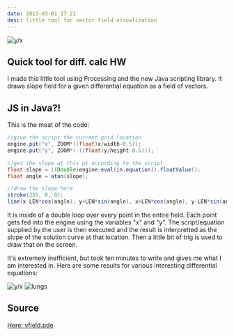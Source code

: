 ```yaml
---
date: 2013-03-01 17:21
desc: little tool for vector field visualization
---
```


![y/x]({{site.url}}/images/posts/vfield/vfield-ripples.png)

Quick tool for diff. calc HW
----------------------------
I made this little tool using Processing and the new Java scripting library. It draws slope field for a given differential equation as a field of vectors.

JS in Java?!
------------
This is the meat of the code:

~~~ java
//give the script the current grid location
engine.put("x", ZOOM*((float)x/width-0.5));
engine.put("y", ZOOM*(-((float)y/height-0.5)));

//get the slope at this pt according to the script
float slope = ((Double)engine.eval(in.equation)).floatValue();
float angle = atan(slope);

//draw the slope here
stroke(255, 0, 0);
line(x-LEN*cos(angle), y+LEN*sin(angle), x+LEN*cos(angle), y-LEN*sin(angle));
~~~

It is inside of a double loop over every point in the entire field. Each point gets fed into the engine using the variables "x" and "y". The script/equation supplied by the user is then executed and the result is interpretted as the slope of the solution curve at that location. Then a little bit of trig is used to draw that on the screen.

It's extremely inefficient, but took ten minutes to write and gives me what I am interested in. Here are some results for various interesting differential equations:

![y/x]({{site.url}}/images/posts/vfield/vfield-y_div_x.png)
![lungs]({{site.url}}/images/posts/vfield/vfield-lungs.png)

Source
------
[Here: vfield.pde]({{site.url}}/uploads/code/vfield.pde)
